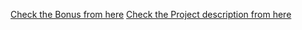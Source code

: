 [Check the Bonus from here](https://docs.google.com/document/d/1wGDNE3ZkS6IhNad0I-kSRnoPiND7Vxu_hsZe6E6dNE4/edit?usp=sharing)
[Check the Project description from here](https://drive.google.com/file/d/1U5G02nF1DG1NG4Pz3jnuDBfbWskBDk4n/view?usp=sharing)
